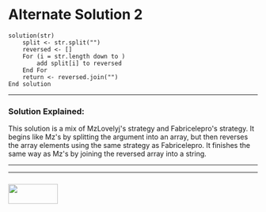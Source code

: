# Alternate Solution 2
```
solution(str)
    split <- str.split("")
    reversed <- []
    For (i = str.length down to )
        add split[i] to reversed
    End For
    return <- reversed.join("")
End solution
```
---

### Solution Explained:

This solution is a mix of MzLovelyj's strategy and Fabricelepro's strategy.  It begins like Mz's by splitting the argument into an array, but then reverses the array elements using the same strategy as Fabricelepro.  It finishes the same way as Mz's by joining the reversed array into a string.


___
___
### <a href="http://elewa.education/blog" target="_blank"><img src="https://user-images.githubusercontent.com/18554853/34921062-506450ae-f97d-11e7-875f-6feeb26ad72d.png" width="100" height="40"/></a>

